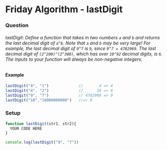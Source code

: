 # Friday Algorithm - lastDigit

### Question

###### lastDigit: Define a function that takes in two numbers `a` and `b` and returns the last decimal digit of `a^b`. Note that `a` and `b` may be very large! For example, the last decimal digit of `9^7` is `9`, since `9^7 = 4782969`. The last decimal digit of ``(2^200)^(2^300)``, which has over `10^92` decimal digits, is `6`. The inputs to your function will always be non-negative integers.

#### Example
  ```javascript
lastDigit("4", "1")             //       4 => 4
lastDigit("4", "2")             //      16 => 6
lastDigit("9", "7")             // 4782969 => 9    
lastDigit("10","10000000000")   //=> 0
  ```

### Setup
```JavaScript
function lastDigit(str1, str2){
  YOUR CODE HERE
}

console.log(lastDigit("9", "7"))
```
